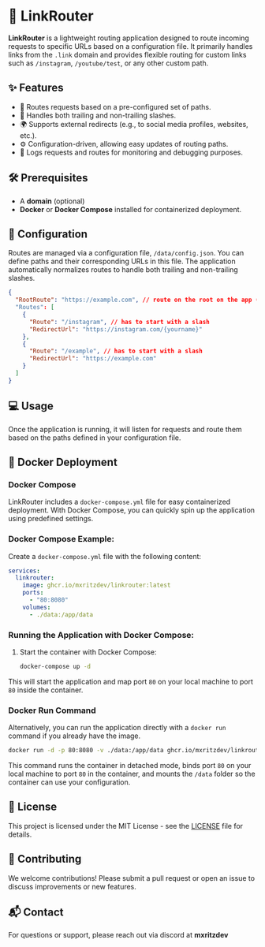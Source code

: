 # 📡 LinkRouter

**LinkRouter** is a lightweight routing application designed to route incoming requests to specific URLs based on a configuration file. It primarily handles links from the `.link` domain and provides flexible routing for custom links such as `/instagram`, `/youtube/test`, or any other custom path.

## ✨ Features

- 🔗 Routes requests based on a pre-configured set of paths.
- 🚪 Handles both trailing and non-trailing slashes.
- 🌍 Supports external redirects (e.g., to social media profiles, websites, etc.).
- ⚙️ Configuration-driven, allowing easy updates of routing paths.
- 📜 Logs requests and routes for monitoring and debugging purposes.

## 🛠 Prerequisites

- A **domain** (optional)
- **Docker** or **Docker Compose** installed for containerized deployment.

## 🔧 Configuration

Routes are managed via a configuration file, `/data/config.json`. You can define paths and their corresponding URLs in this file. The application automatically normalizes routes to handle both trailing and non-trailing slashes.

```json
{
  "RootRoute": "https://example.com", // route on the root on the app (eg: yourdomain.com)
  "Routes": [
    {
      "Route": "/instagram", // has to start with a slash
      "RedirectUrl": "https://instagram.com/{yourname}"
    },
    {
      "Route": "/example", // has to start with a slash
      "RedirectUrl": "https://example.com"
    }
  ]
}
```

## 💻 Usage

Once the application is running, it will listen for requests and route them based on the paths defined in your configuration file.

## 🐳 Docker Deployment

### Docker Compose

LinkRouter includes a `docker-compose.yml` file for easy containerized deployment. With Docker Compose, you can quickly spin up the application using predefined settings.

### Docker Compose Example:

Create a `docker-compose.yml` file with the following content:

```yaml
services:
  linkrouter:
    image: ghcr.io/mxritzdev/linkrouter:latest
    ports:
      - "80:8080"
    volumes:
      - ./data:/app/data
```

### Running the Application with Docker Compose:

1. Start the container with Docker Compose:

   ```bash
   docker-compose up -d
   ```

This will start the application and map port `80` on your local machine to port `80` inside the container.

### Docker Run Command

Alternatively, you can run the application directly with a `docker run` command if you already have the image.

```bash
docker run -d -p 80:8080 -v ./data:/app/data ghcr.io/mxritzdev/linkrouter:latest
```

This command runs the container in detached mode, binds port `80` on your local machine to port `80` in the container, and mounts the `/data` folder so the container can use your configuration.

## 📄 License

This project is licensed under the MIT License - see the [LICENSE](LICENSE) file for details.

## 🤝 Contributing

We welcome contributions! Please submit a pull request or open an issue to discuss improvements or new features.

## 📬 Contact

For questions or support, please reach out via discord at **mxritzdev**
